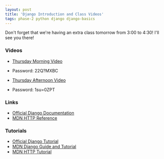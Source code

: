 ```yaml
---
layout: post
title: 'Django Introduction and Class Videos'
tags: phase-2 python django django-basics
---
```


Don't forget that we're having an extra class tomorrow from 3:00 to 4:30! I'll see you there!

### Videos
- [Thursday Morning Video](https://us02web.zoom.us/rec/share/11LkGyfNadyhIaiL238c1fKhRK6Jn4uoxnFiHbX3EmnsKoyX7fuDEpvOijucWCcG.Ve9EFtikTLk5s4FP)
 - Password: 22Q?MXBC

- [Thursday Afternoon Video](https://us02web.zoom.us/rec/share/tebCHArCPjB5paCNFD37rHeylnCrz2wkqeS1nTQvMuZYdm-801mWXFSOQ_j2Iigf.Pm4UHLpenvmLlSgA)
 - Password: 1su=0ZPT


### Links
- [Official Django Documentation](https://docs.djangoproject.com/en/3.1/)
- [MDN HTTP Reference](https://developer.mozilla.org/en-US/docs/Web/HTTP)

### Tutorials
- [Official Django Tutorial](https://docs.djangoproject.com/en/3.1/intro/overview/)
- [MDN Django Guide and Tutorial](https://developer.mozilla.org/en-US/docs/Learn/Server-side/Django)
- [MDN HTTP Tutorial](https://developer.mozilla.org/en-US/docs/Web/HTTP/Overview)
